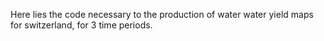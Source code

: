 Here lies the code necessary to the production of water water yield maps for switzerland, for 3 time periods. 
